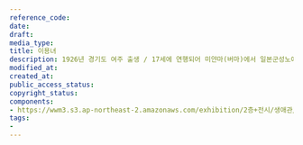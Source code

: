 ```yaml
---
reference_code: 
date: 
draft: 
media_type: 
title: 이용녀
description: 1926년 경기도 여주 출생 / 17세에 연행되어 미얀마(버마)에서 일본군성노예생활
modified_at: 
created_at: 
public_access_status: 
copyright_status: 
components:
- https://wwm3.s3.ap-northeast-2.amazonaws.com/exhibition/2층+전시/생애관/할머니들/이용녀.JPG
tags:
- 
---
```

